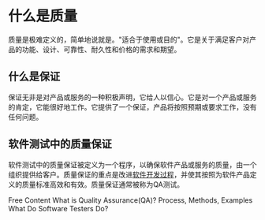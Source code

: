 # 什么是质量

质量是极难定义的，简单地说就是。"适合于使用或目的"。它是关于满足客户对产品的功能、设计、可靠性、耐久性和价格的需求和期望。

## 什么是保证

保证无非是对产品或服务的一种积极声明，它给人以信心。它是对一个产品或服务的肯定，它能很好地工作。它提供了一个保证，产品将按照预期或要求工作，没有任何问题。

## 软件测试中的质量保证

软件测试中的质量保证被定义为一个程序，以确保软件产品或服务的质量，由一个组织提供给客户。质量保证的重点是改进[软件开发过程](https://www.guru99.com/software-development-life-cycle-tutorial.html)，并使其按照为软件产品定义的质量标准高效和有效。质量保证通常被称为QA测试。

<ResourceGroupTitle>Free Content</ResourceGroupTitle>
<BadgeLink colorScheme='yellow' badgeText='Read' href='https://www.guru99.com/all-about-quality-assurance.html'>What is Quality Assurance(QA)? Process, Methods, Examples</BadgeLink>
<BadgeLink colorScheme='yellow' badgeText='Read' href='https://www.ministryoftesting.com/dojo/lessons/what-do-software-testers-do-version-0-1'>What Do Software Testers Do?</BadgeLink>
